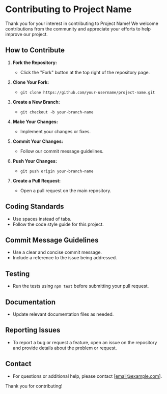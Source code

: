 # Contributing to Project Name

Thank you for your interest in contributing to Project Name! We welcome contributions from the community and appreciate your efforts to help improve our project.

## How to Contribute

1. **Fork the Repository:**
   - Click the "Fork" button at the top right of the repository page.

2. **Clone Your Fork:**
   - `git clone https://github.com/your-username/project-name.git`

3. **Create a New Branch:**
   - `git checkout -b your-branch-name`

4. **Make Your Changes:**
   - Implement your changes or fixes.

5. **Commit Your Changes:**
   - Follow our commit message guidelines.

6. **Push Your Changes:**
   - `git push origin your-branch-name`

7. **Create a Pull Request:**
   - Open a pull request on the main repository.

## Coding Standards

- Use spaces instead of tabs.
- Follow the code style guide for this project.

## Commit Message Guidelines

- Use a clear and concise commit message.
- Include a reference to the issue being addressed.

## Testing

- Run the tests using `npm test` before submitting your pull request.

## Documentation

- Update relevant documentation files as needed.

## Reporting Issues

- To report a bug or request a feature, open an issue on the repository and provide details about the problem or request.

## Contact

- For questions or additional help, please contact [email@example.com].

Thank you for contributing!
